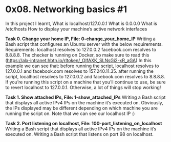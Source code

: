 # **0x08. Networking basics #1**

In this project I learnt,
What is localhost/127.0.0.1
What is 0.0.0.0
What is /etc/hosts
How to display your machine’s active network interfaces
 
**Task 0. Change your home IP, File: 0-change_your_home_IP**
 Writing a Bash script that configures an Ubuntu server with the below requirements. Requirements: localhost resolves to 127.0.0.2 facebook.com resolves to 8.8.8.8. The checker is running on Docker, so make sure to read this (https://alx-intranet.hbtn.io/rltoken/_OIfAXK_SLNsGi2-xR_aGA) In this example we can see that: before running the script, localhost resolves to 127.0.0.1 and facebook.com resolves to 157.240.11.35. after running the script, localhost resolves to 127.0.0.2 and facebook.com resolves to 8.8.8.8. If you’re running this script on a machine that you’ll continue to use, be sure to revert localhost to 127.0.0.1. Otherwise, a lot of things will stop working!

**Task 1. Show attached IPs, File: 1-show_attached_IPs**
 Writing a Bash script that displays all active IPv4 IPs on the machine it’s executed on. Obviously, the IPs displayed may be different depending on which machine you are running the script on. Note that we can see our localhost IP :)

**Task 2. Port listening on localhost, File: 100-port_listening_on_localhost**
 Writing a Bash script that displays all active IPv4 IPs on the machine it’s executed on. Writing a Bash script that listens on port 98 on localhost.
